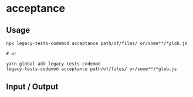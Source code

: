 # acceptance


## Usage

```
npx legacy-tests-codemod acceptance path/of/files/ or/some**/*glob.js

# or

yarn global add legacy-tests-codemod
legacy-tests-codemod acceptance path/of/files/ or/some**/*glob.js
```

## Input / Output

<!--FIXTURES_TOC_START-->
<!--FIXTURES_TOC_END-->

<!--FIXTURES_CONTENT_START-->
<!--FIXTURES_CONTENT_END-->